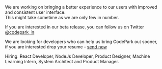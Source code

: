 We are working on bringing a better experience to our users with improved and consistent user interface.   
This might take sometime as we are only few in number.

If you are interested in our beta release, you can follow us on Twitter [@codepark_in](https://twitter.com/codepark_in)

We are looking for developers who can help us bring CodePark out sooner, if you are interested drop your resume - <a href="mailto:rajchandra@codepark.in">send now</a>

Hiring: React Developer, NodeJs Developer, Product Designer, Machine Learning Intern, System Architect and Product Manager.
